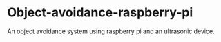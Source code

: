 # Object-avoidance-raspberry-pi
An object avoidance system using raspberry pi and an ultrasonic device.
